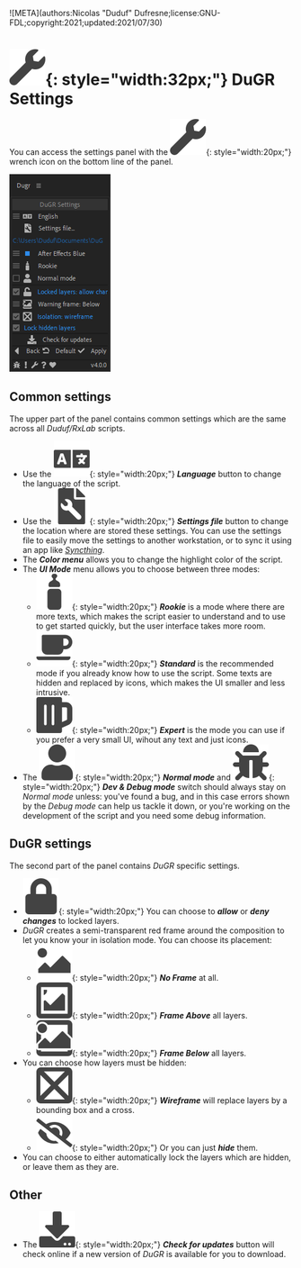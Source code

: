 ![META](authors:Nicolas "Duduf" Dufresne;license:GNU-FDL;copyright:2021;updated:2021/07/30)

# ![](img/icons/settings.svg){: style="width:32px;"} DuGR Settings

You can access the settings panel with the ![](img/icons/settings.svg){: style="width:20px;"} wrench icon on the bottom line of the panel.

![](img/settings.png)

## Common settings

The upper part of the panel contains common settings which are the same across all *Duduf/RxLab* scripts.

- Use the ![](img/icons/language.svg){: style="width:20px;"} ***Language*** button to change the language of the script.
- Use the ![](img/icons/settings_file.svg){: style="width:20px;"} ***Settings file*** button to change the location where are stored these settings. You can use the settings file to easily move the settings to another workstation, or to sync it using an app like [*Syncthing*](https://syncthing.net/).
- The ***Color menu*** allows you to change the highlight color of the script.
- The ***UI Mode*** menu allows you to choose between three modes:
    - ![](img/icons/rookie.svg){: style="width:20px;"} ***Rookie*** is a mode where there are more texts, which makes the script easier to understand and to use to get started quickly, but the user interface takes more room.
    - ![](img/icons/standard.svg){: style="width:20px;"} ***Standard*** is the recommended mode if you already know how to use the script. Some texts are hidden and replaced by icons, which makes the UI smaller and less intrusive.
    - ![](img/icons/expert.svg){: style="width:20px;"} ***Expert*** is the mode you can use if you prefer a very small UI, wihout any text and just icons.
- The ![](img/icons/user.svg){: style="width:20px;"} ***Normal mode*** and ![](img/icons/bug.svg){: style="width:20px;"} ***Dev & Debug mode*** switch should always stay on *Normal mode* unless: you've found a bug, and in this case errors shown by the *Debug mode* can help us tackle it down, or you're working on the development of the script and you need some debug information.

## DuGR settings

The second part of the panel contains *DuGR* specific settings.

- ![](img/icons/lock.svg){: style="width:20px;"} You can choose to ***allow*** or ***deny changes*** to locked layers.
- *DuGR* creates a semi-transparent red frame around the composition to let you know your in isolation mode. You can choose its placement:
    - ![](img/icons/no_frame.svg){: style="width:20px;"} ***No Frame*** at all.
    - ![](img/icons/frame_above.svg){: style="width:20px;"} ***Frame Above*** all layers.
    - ![](img/icons/frame_below.svg){: style="width:20px;"} ***Frame Below*** all layers.
- You can choose how layers must be hidden:
    - ![](img/icons/wireframe.svg){: style="width:20px;"} ***Wireframe*** will replace layers by a bounding box and a cross.
    - ![](img/icons/hide.svg){: style="width:20px;"} Or you can just ***hide*** them.
- You can choose to either automatically lock the layers which are hidden, or leave them as they are.

## Other

- The ![](img/icons/download.svg){: style="width:20px;"} ***Check for updates*** button will check online if a new version of *DuGR* is available for you to download.